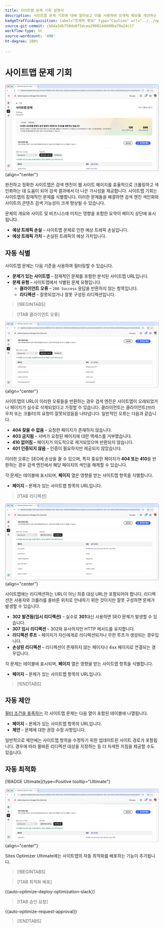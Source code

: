 ```yaml
---
title: 사이트맵 문제 기회 설명서
description: 사이트맵 문제 기회에 대해 알아보고 이를 사용하여 트래픽 확보를 개선하는 방법을 알아봅니다.
badgeTrafficAcquisition: label="트래픽 확보" type="Caution" url="../../opportunity-types/traffic-acquisition.md" tooltip="트래픽 확보"
source-git-commit: cb64a34b758de8f5dcea298014ddd0ba79a24c17
workflow-type: ht
source-wordcount: '490'
ht-degree: 100%

---
```



# 사이트맵 문제 기회

![사이트맵 문제 기회](./assets/sitemap-issues/hero.png){align="center"}

완전하고 정확한 사이트맵은 검색 엔진이 웹 사이트 페이지를 효율적으로 크롤링하고 색인화하는 데 도움이 되어 검색 결과에서 더 나은 가시성을 제공합니다. 사이트맵 기회는 사이트맵의 잠재적인 문제를 식별합니다. 이러한 문제들을 해결하면 검색 엔진 색인화와 사이트의 콘텐츠 검색 가능성이 크게 향상될 수 있습니다.

문제의 개요와 사이트 및 비즈니스에 미치는 영향을 포함한 요약이 페이지 상단에 표시됩니다.

* **예상 트래픽 손실** – 사이트맵 문제로 인한 예상 트래픽 손실입니다.
* **예상 트래픽 가치** – 손실된 트래픽의 예상 가치입니다.

## 자동 식별

사이트맵 문제는 다음 기준을 사용하여 필터링할 수 있습니다.

* **문제가 있는 사이트맵** – 잠재적인 문제를 포함한 분석된 사이트맵 URL입니다.
* **문제 유형** – 사이트맵에서 식별된 문제 유형입니다.
   * **클라이언트 오류** – `200 Success` 응답을 반환하지 않는 항목입니다.
   * **리디렉션** – 잘못되었거나 잘못 구성된 리디렉션입니다.

>[!BEGINTABS]

>[!TAB 클라이언트 오류]

![사이트맵 클라이언트 오류 자동 식별](./assets/sitemap-issues/auto-identify-client-errors.png){align="center"}

사이트맵의 URL이 이러한 오류들을 반환하는 경우 검색 엔진은 사이트맵이 오래되었거나 페이지가 실수로 삭제되었다고 가정할 수 있습니다. 클라이언트는 클라이언트(브라우저 또는 크롤러)의 요청이 잘못되었음을 나타냅니다. 일반적인 오류는 다음과 같습니다.

* **404 찾을 수 없음** – 요청한 페이지가 존재하지 않습니다.
* **403 금지됨** – 서버가 요청된 페이지에 대한 액세스를 거부했습니다.
* **410 없어짐** – 페이지가 의도적으로 제거되었으며 반환되지 않습니다.
* **401 인증되지 않음** – 인증이 필요하지만 제공되지 않았습니다.

이러한 오류는 SEO에 손상을 줄 수 있으며, 특히 중요한 페이지가 **404 또는 410**&#x200B;을 반환하는 경우 검색 엔진에서 해당 페이지의 색인을 해제할 수 있습니다.

각 문제는 테이블에 표시되며, **페이지** 열은 영향을 받는 사이트맵 항목을 식별합니다.

* **페이지** – 문제가 있는 사이트맵 항목의 URL입니다.

>[!TAB 리디렉션]

![사이트맵 클라이언트 오류 자동 식별](./assets/sitemap-issues/auto-identify-redirects.png){align="center"}

사이트맵에는 리디렉션하는 URL이 아닌 최종 대상 URL만 포함되어야 합니다. 리디렉션은 사용자와 크롤러를 올바른 위치로 안내하기 위한 것이지만 잘못 구성하면 문제가 발생할 수 있습니다.

* **302 발견됨(임시 리디렉션)** – 실수로 **301**&#x200B;대신 사용하면 SEO 문제가 발생할 수 있습니다.
* **307 임시 리디렉션** – 302와 유사하지만 HTTP 메서드를 유지합니다.
* **리디렉션 루프** – 페이지가 자신에게로 리디렉션되거나 무한 루프가 생성되는 경우입니다.
* **손상된 리디렉션** – 리디렉션이 존재하지 않는 페이지나 4xx 페이지로 연결되는 경우입니다.

각 문제는 테이블에 표시되며, **페이지** 열은 영향을 받는 사이트맵 항목을 식별합니다.

* **페이지** – 문제가 있는 사이트맵 항목의 URL입니다.

>[!ENDTABS]

## 자동 제안

[필터 조건을 충족하는](#auto-identify) 각 사이트맵 문제는 다음 열이 포함된 테이블에 나열됩니다.

* **페이지** – 문제가 있는 사이트맵 항목의 URL입니다.
* **제안** – 문제에 대한 권장 수정 사항입니다.

일반적으로 제안에는 사이트맵 항목을 수정하기 위한 업데이트된 사이트 경로가 포함됩니다. 경우에 따라 올바른 리디렉션 대상을 지정하는 등 더 자세한 지침을 제공할 수도 있습니다.

## 자동 최적화

[!BADGE Ultimate]{type=Positive tooltip="Ultimate"}

![사이트맵 문제 자동 최적화](./assets/sitemap-issues/auto-optimize.png){align="center"}

Sites Optimizer Ultimate에는 사이트맵의 자동 최적화를 배포하는 기능이 추가됩니다.

>[!BEGINTABS]

>[!TAB 최적화 배포]

{{auto-optimize-deploy-optimization-slack}}

>[!TAB 승인 요청]

{{auto-optimize-request-approval}}

>[!ENDTABS]

